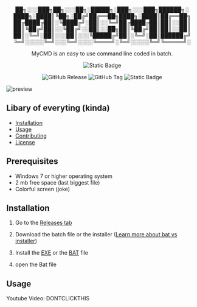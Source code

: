 <p align="center">██╗░░░███╗██╗░░░██╗░█████╗░███╗░░░███╗██████╗░
████╗░████║╚██╗░██╔╝██╔══██╗████╗░████║██╔══██╗
██╔████╔██║░╚████╔╝░██║░░╚═╝██╔████╔██║██║░░██║
██║╚██╔╝██║░░╚██╔╝░░██║░░██╗██║╚██╔╝██║██║░░██║
██║░╚═╝░██║░░░██║░░░╚█████╔╝██║░╚═╝░██║██████╔╝
╚═╝░░░░░╚═╝░░░╚═╝░░░░╚════╝░╚═╝░░░░░╚═╝╚═════╝░
<p>

<p align="center">MyCMD is an easy to use command line coded in batch.<p>
<p align="center"><img alt="Static Badge" src="https://img.shields.io/badge/Your-Shell.-blue?style=flat&logo=Advent%20Of%20Code&logoColor=black&labelColor=white">
<p align="center"><img alt="GitHub Release" src="https://img.shields.io/github/v/release/BernieStoryStudio/MyCMD?include_prereleases&display_name=release&style=for-the-badge&labelColor=lightgray&color=lightblue"> <img alt="GitHub Tag" src="https://img.shields.io/github/v/tag/BernieStoryStudio/MyCMD?style=for-the-badge&labelColor=lightgrey&color=orange"> <img alt="Static Badge" src="https://img.shields.io/badge/Available_on-Github-white?style=for-the-badge&logo=Github&logoColor=black&labelColor=white">

<p align="center">
<p align="center">




</p>

![preview](https://github.com/BernieStoryStudio/MyCMD/blob/daa3039cd2c82a91a2b3e9b00a763b26ef800ece/README-assets/preview-image.png)


## Libary of everyting (kinda)
- [Installation](#installation)
- [Usage](#usage)
- [Contributing](#contributing)
- [License](#license)


## Prerequisites
- Windows 7 or higher operating system
- 2 mb free space (last biggest file)
- Colorful screen (joke)

## Installation
1. Go to the [Releases tab](https://github.com/BernieStoryStudio/MyCMD/releases)

3. Download the batch file or the installer ([Learn more about bat vs installer](https://github.com/BernieStoryStudio/MyCMD/wiki/About-different-types-of-installations))

4. Install the [EXE](https://github.com/B[ernieStoryStudio/MyCMD/wiki/Installation) or the [BAT](https://github.com/BernieStoryStudio/MyCMD/wiki/Installation) file

5. open the Bat file

## Usage

Youtube Video: DONTCLICKTHIS



